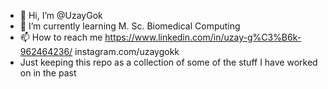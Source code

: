 - 👋 Hi, I’m @UzayGok
- 🌱 I’m currently learning M. Sc. Biomedical Computing
- 📫 How to reach me https://www.linkedin.com/in/uzay-g%C3%B6k-962464236/  instagram.com/uzaygokk
- Just keeping this repo as a collection of some of the stuff I have worked on in the past
